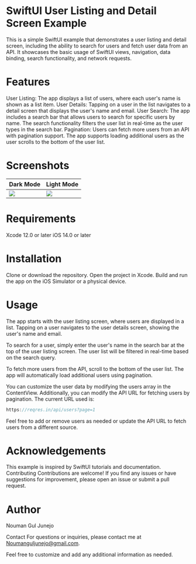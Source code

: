 # SwiftUI User Listing and Detail Screen Example
This is a simple SwiftUI example that demonstrates a user listing and detail screen, including the ability to search for users and fetch user data from an API. It showcases the basic usage of SwiftUI views, navigation, data binding, search functionality, and network requests.

# Features
User Listing: The app displays a list of users, where each user's name is shown as a list item.
User Details: Tapping on a user in the list navigates to a detail screen that displays the user's name and email.
User Search: The app includes a search bar that allows users to search for specific users by name. The search functionality filters the user list in real-time as the user types in the search bar.
Pagination: Users can fetch more users from an API with pagination support. The app supports loading additional users as the user scrolls to the bottom of the user list.

# Screenshots
<table>
    <th>Dark Mode</th>
    <th>Light Mode</th>
  </thead>
  <tbody>
    <tr>
      <td>
        <img src="https://github.com/Nomi-ngj/SwiftUIExample/assets/17121200/02c83ece-8842-4c7b-99e6-22a705fb7f72">
      </td>
      <td>
        <img src="https://github.com/Nomi-ngj/SwiftUIExample/assets/17121200/42e7e8f3-20ba-4302-bf3d-3d403eda6e1a">
      </td>
    </tr>
  </tbody>
</table>

# Requirements
Xcode 12.0 or later
iOS 14.0 or later

# Installation
Clone or download the repository.
Open the project in Xcode.
Build and run the app on the iOS Simulator or a physical device.

# Usage
The app starts with the user listing screen, where users are displayed in a list. Tapping on a user navigates to the user details screen, showing the user's name and email.

To search for a user, simply enter the user's name in the search bar at the top of the user listing screen. The user list will be filtered in real-time based on the search query.

To fetch more users from the API, scroll to the bottom of the user list. The app will automatically load additional users using pagination.

You can customize the user data by modifying the users array in the ContentView. Additionally, you can modify the API URL for fetching users by pagination. The current URL used is:

```swift
https://reqres.in/api/users?page=1
```

Feel free to add or remove users as needed or update the API URL to fetch users from a different source.

# Acknowledgements
This example is inspired by SwiftUI tutorials and documentation.
Contributing
Contributions are welcome! If you find any issues or have suggestions for improvement, please open an issue or submit a pull request.

# Author
Nouman Gul Junejo

Contact
For questions or inquiries, please contact me at Noumanguljunejo@gmail.com.

Feel free to customize and add any additional information as needed.
